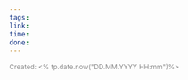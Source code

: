 ```yaml
---
tags: 
link: 
time: 
done:
---
```

<span style="font-size:12px; color:#888888;">Created: <% tp.date.now("DD.MM.YYYY HH:mm")%></span>